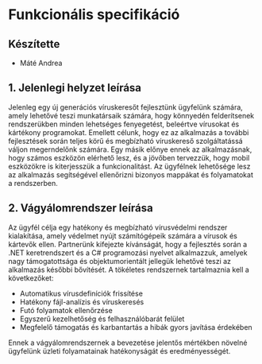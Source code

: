 # Funkcionális specifikáció

## Készítette

- Máté Andrea

## 1. Jelenlegi helyzet leírása

Jelenleg egy új generációs víruskeresőt fejlesztünk ügyfelünk számára, amely lehetővé teszi munkatársaik számára, hogy könnyedén felderítsenek rendszerükben minden lehetséges fenyegetést, beleértve vírusokat és kártékony programokat. Emellett célunk, hogy ez az alkalmazás a további fejlesztések során teljes körű és megbízható víruskereső szolgáltatássá váljon megerndelőnk számára. Egy másik előnye ennek az alkalmazásnak, hogy számos eszközön elérhető lesz, és a jövőben tervezzük, hogy mobil eszközökre is kiterjesszük a funkcionalitást. Az ügyfélnek lehetősége lesz az alkalmazás segítségével ellenőrizni bizonyos mappákat és folyamatokat a rendszerben.

## 2. Vágyálomrendszer leírása

Az ügyfél célja egy hatékony és megbízható vírusvédelmi rendszer kialakítása, amely védelmet nyújt számítógépeik számára a vírusok és kártevők ellen. Partnerünk kifejezte kívánságát, hogy a fejlesztés során a .NET keretrendszert és a C# programozási nyelvet alkalmazzuk, amelyek nagy támogatottsága és objektumorientált jellegük lehetővé teszi az alkalmazás későbbi bővítését. A tökéletes rendszernek tartalmaznia kell a következőket:

 - Automatikus vírusdefiníciók frissítése
 - Hatékony fájl-analízis és víruskeresés
 - Futó folyamatok ellenőrzése
 - Egyszerű kezelhetőség és felhasználóbarát felület
 - Megfelelő támogatás és karbantartás a hibák gyors javítása érdekében

Ennek a vágyálomrendszernek a bevezetése jelentős mértékben növelné ügyfelünk üzleti folyamatainak hatékonyságát és eredményességét.